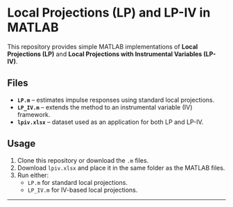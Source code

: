 # Local Projections (LP) and LP-IV in MATLAB

This repository provides simple MATLAB implementations of **Local Projections (LP)** and **Local Projections with Instrumental Variables (LP-IV)**.  

## Files

- **`LP.m`** – estimates impulse responses using standard local projections.  
- **`LP_IV.m`** – extends the method to an instrumental variable (IV) framework.  
- **`lpiv.xlsx`** – dataset used as an application for both LP and LP-IV.  

## Usage

1. Clone this repository or download the `.m` files.  
2. Download `lpiv.xlsx` and place it in the same folder as the MATLAB files.  
3. Run either:  
   - `LP.m` for standard local projections.  
   - `LP_IV.m` for IV-based local projections.  

---
